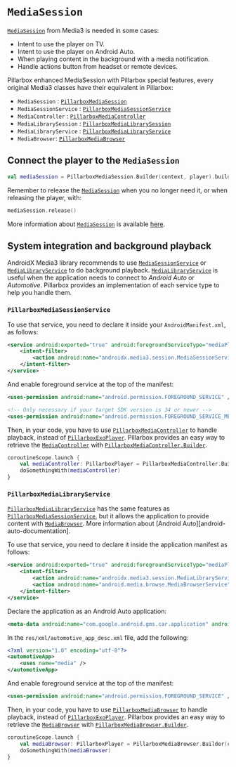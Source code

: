 # `MediaSession`

[`MediaSession`][media-session] from Media3 is needed in some cases:

- Intent to use the player on TV.
- Intent to use the player on Android Auto.
- When playing content in the background with a media notification.
- Handle actions button from headset or remote devices.

Pillarbox enhanced MediaSession with Pillarbox special features, every original Media3 classes have their equivalent in Pillarbox:

- `MediaSession` : [`PillarboxMediaSession`][pillarbox-media-session-source]
- `MediaSessionService` : [`PillarboxMediaSessionService`][pillarbox-media-session-service-source]
- `MediaController` : [`PillarboxMediaController`][pillarbox-media-controller-source]
- `MediaLibrarySession` : [`PillarboxMediaLibrarySession`][pillarbox-media-library-session-source]
- `MediaLibraryService` : [`PillarboxMediaLibraryService`][pillarbox-media-library-service-source]
- `MediaBrowser`: [`PillarboxMediaBrowser`][pillarbox-media-browser-source]

## Connect the player to the `MediaSession`

```kotlin
val mediaSession = PillarboxMediaSession.Builder(context, player).build()
```

Remember to release the [`MediaSession`][media-session-documentation] when you no longer need it, or when releasing the player, with:

```kotlin
mediaSession.release()
```

More information about [`MediaSession`][media-session-documentation] is available [here][media-session-guide].

## System integration and background playback

AndroidX Media3 library recommends to use [`MediaSessionService`][media-session-service-documentation] or
[`MediaLibraryService`][media-library-service-documentation] to do background playback. [`MediaLibraryService`][media-library-service-documentation]
is useful when the application needs to connect to _Android Auto_ or _Automotive_. Pillarbox provides an implementation of each service type to help
you handle them.

### `PillarboxMediaSessionService`

To use that service, you need to declare it inside your `AndroidManifest.xml`, as follows:

```xml
<service android:exported="true" android:foregroundServiceType="mediaPlayback" android:name=".service.DemoMediaSessionService">
    <intent-filter>
        <action android:name="androidx.media3.session.MediaSessionService" />
    </intent-filter>
</service>
```

And enable foreground service at the top of the manifest:

```xml
<uses-permission android:name="android.permission.FOREGROUND_SERVICE" />

<!-- Only necessary if your target SDK version is 34 or newer -->
<uses-permission android:name="android.permission.FOREGROUND_SERVICE_MEDIA_PLAYBACK" />
```

Then, in your code, you have to use [`PillarboxMediaController`][pillarbox-media-controller-source] to handle playback, instead of
[`PillarboxExoPlayer`][pillarbox-exo-player-source]. Pillarbox provides an easy way to retrieve the
[`MediaController`][media-controller-documentation] with [`PillarboxMediaController.Builder`][pillarbox-media-controller-source].

```kotlin
coroutineScope.launch {
    val mediaController: PillarboxPlayer = PillarboxMediaController.Builder(context, DemoMediaLibraryService::class.java).build()
    doSomethingWith(mediaController)
}
```

### `PillarboxMediaLibraryService`

[`PillarboxMediaLibraryService`][pillarbox-media-library-service-source] has the same features as
[`PillarboxMediaSessionService`][pillarbox-media-session-service-source], but it allows the application to provide content with
[`MediaBrowser`][media-browser-documentation]. More information about [Android Auto][android-auto-documentation].

To use that service, you need to declare it inside the application manifest as follows:

```xml
<service android:exported="true" android:foregroundServiceType="mediaPlayback" android:name=".service.DemoMediaLibraryService">
    <intent-filter>
        <action android:name="androidx.media3.session.MediaLibraryService" />
        <action android:name="android.media.browse.MediaBrowserService" />
    </intent-filter>
</service>
```

Declare the application as an Android Auto application:

```xml
<meta-data android:name="com.google.android.gms.car.application" android:resource="@xml/automotive_app_desc" />
```

In the `res/xml/automotive_app_desc.xml` file, add the following:

```xml
<?xml version="1.0" encoding="utf-8"?>
<automotiveApp>
    <uses name="media" />
</automotiveApp>
```

And enable foreground service at the top of the manifest:

```xml
<uses-permission android:name="android.permission.FOREGROUND_SERVICE" />
```

Then, in your code, you have to use [`PillarboxMediaBrowser`][pillarbox-media-browser-source] to handle playback, instead of
[`PillarboxExoPlayer`][pillarbox-exo-player-source]. Pillarbox provides an easy way to retrieve the
[`MediaBrowser`][media-browser-documentation] with [`PillarboxMediaBrowser.Builder`][pillarbox-media-browser-source].

```kotlin
coroutineScope.launch {
    val mediaBrowser: PillarboxPlayer = PillarboxMediaBrowser.Builder(context, DemoMediaLibraryService::class.java).build()
    doSomethingWith(mediaBrowser)
}
```

[media-browser-documentation]: https://developer.android.com/media/media3/session/connect-to-media-app#browser
[media-controller-documentation]: https://developer.android.com/media/media3/session/connect-to-media-app
[media-session]: https://developer.android.com/media/media3/session/control-playback
[media-library-service-documentation]: https://developer.android.com/reference/androidx/media3/session/MediaLibraryService
[media-session-documentation]: https://developer.android.com/reference/androidx/media3/session/MediaSession
[media-session-guide]: https://developer.android.com/guide/topics/media/media3/getting-started/mediasession
[media-session-service-documentation]: https://developer.android.com/reference/androidx/media3/session/MediaSessionService
[pillarbox-exo-player-source]: https://github.com/SRGSSR/pillarbox-android/blob/main/pillarbox-player/src/main/java/ch/srgssr/pillarbox/player/PillarboxExoPlayer.kt
[pillarbox-media-browser-source]: https://github.com/SRGSSR/pillarbox-android/blob/main/pillarbox-player/src/main/java/ch/srgssr/pillarbox/player/session/PillarboxMediaBrowser.kt
[pillarbox-media-controller-source]: https://github.com/SRGSSR/pillarbox-android/blob/main/pillarbox-player/src/main/java/ch/srgssr/pillarbox/player/session/PillarboxMediaController.kt
[pillarbox-media-library-service-source]: https://github.com/SRGSSR/pillarbox-android/blob/main/pillarbox-player/src/main/java/ch/srgssr/pillarbox/player/session/PillarboxMediaLibraryService.kt
[pillarbox-media-library-session-source]: https://github.com/SRGSSR/pillarbox-android/blob/main/pillarbox-player/src/main/java/ch/srgssr/pillarbox/player/session/PillarboxMediaLibrarySession.kt
[pillarbox-media-session-service-source]: https://github.com/SRGSSR/pillarbox-android/blob/main/pillarbox-player/src/main/java/ch/srgssr/pillarbox/player/session/PillarboxMediaSessionService.kt
[pillarbox-media-session-source]: https://github.com/SRGSSR/pillarbox-android/blob/main/pillarbox-player/src/main/java/ch/srgssr/pillarbox/player/session/PillarboxMediaSession.kt
